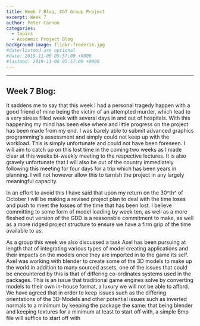 ```yaml
---
title: Week 7 Blog, CGT Group Project
excerpt: Week 7
author: Peter Cannon
categories:
  - topics
  - Acedemic Project Blog
background-image: flickr-froderik.jpg
#date/lastmod are optional
#date: 2019-11-06 05:57:09 +0000
#lastmod: 2019-11-06 05:57:09 +0000
---
```


<hr />

## Week 7 Blog:

It saddens me to say that this week I had a personal tragedy happen with a good friend of mine being the victim of an attempted murder, which lead to a very stress filled week with several days in and out of hospitals. With this happening my mind has been else where and little progress on the project has been made from my end. I was barely able to submit advanced graphics programming's assessment and simply could not keep up with the workload. This is simply unfortunate and could not have been foreseen. I will aim to catch up on this lost time in the coming two weeks as I made clear at this weeks bi-weekly meeting to the respective lectures. It is also gravely unfortunate that I will also be out of the country immediately following this meeting for four days for a trip which has been years in planning. I will not however allow this to tarnish the project in any largely meaningful capacity.

In an effort to avoid this I have said that upon my return on the 30^th^ of October I will be making a revised project plan to deal with the time loses and push to meet the losses of the time that has been lost. I believe committing to some form of model loading by week ten, as well as a more fleshed out version of the GDD is a reasonable commitment to make, as well as a more ridged project structure to ensure we have a firm grip of the time available to us.

As a group this week we also discussed a task Axel has been pursuing at length that of integrating various types of model creating applications and their impacts on the models once they are imported in to the game its self. Axel was working with blender to create some of the 3D models to make up the world in addition to many sourced assets, one of the issues that could be encountered by this is that of differing co-ordinates systems used in the packages. This is an issue that traditional game engines solve by converting models to their own in-house format, a luxury we will not be able to afford. We have agreed that in order to keep issues such as the differing orientations of the 3D-Models and other potential issues such as inverted normals to a minimum by keeping the package the same: that being blender and keeping textures for a minimum at least to start off with, a simple Bmp file will suffice to start off with
